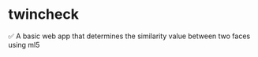 # twincheck
:white_check_mark: A basic web app that determines the similarity value between two faces using ml5
